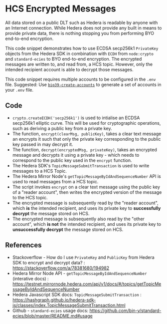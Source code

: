 # HCS Encrypted Messages

All data stored on a public DLT such as Hedera is readable by anyone with an Internet connection.
While Hedera does not provide any built in means to provide private data,
there is nothing stopping you from performing BYO end-to-end encryption.

This code snippet demonstrates how to use ECDSA secp256k1 `PrivateKey` objects from the Hedera SDK
in combination with `ECDH` from `node:crypto` and `standard-ecies` to BYO end-to-end encryption.
The encrypted messages are written to, and read from, a HCS topic.
However, only the intended recipient account is able to decrypt those messages.

This code snippet requires multiple accounts to be configured in the `.env` file.
Suggested: Use [`bip39-create-accounts`](../bip39-create-accounts) to generate a set of accounts in your `.env` file.

## Code

- `crypto.createECDH('secp256k1')` is used to intialise an ECDSA secp256k1 elliptic curve.
  This will be used for cryptographic operations, such as deriving a public key from a private key.
- The function, `encrypt(clearMsg, publicKey)`, takes a clear text message an encrypts it such that
  only the private key corresponding to the public key passed in may decrypt it.
- The function, `decrypt(encryptedMsg, privateKey)`, takes an encrypted message and decrypts it using
  a private key - which needs to correspond to the public key used in the `encrypt` function.
- The Hedera SDK's `TopicMessageSubmitTransaction` is used to write messages to a HCS Topic.
- The Hedera Mirror Node's `getTopicMessageByIdAndSequenceNumber` API is used to read messages from a HCS topic.
- The script invokes `encrypt` on a clear text message using the public key of a "reader account",
  then writes the encrypted version of the message to the HCS topic.
- The encrypted message is subsequently read by the "reader account",
  which **is** the intended recipient,
  and uses its private key to **successfully decrypt** the message stored on HCS.
- The encrypted message is subsequently also read by the "other account",
  which **is not** the intended recipient,
  and uses its private key to **unsuccessfully decrypt** the message stored on HCS.

## References

- Stackoverflow - How do I use `PrivateKey` and `PublicKey` from Hedera SDK to encrypt and decrypt data? : https://stackoverflow.com/a/78381680/194982
- Hedera Mirror Node API - `getTopicMessageByIdAndSequenceNumber` (interative docs) : https://testnet.mirrornode.hedera.com/api/v1/docs/#/topics/getTopicMessageByIdAndSequenceNumber
- Hedera Javascript SDK docs: `TopicMessageSubmitTransaction` : https://hashgraph.github.io/hedera-sdk-js/classes/index.TopicMessageSubmitTransaction.html
- Github - `standard-ecies` usage docs: https://github.com/bin-y/standard-ecies/blob/master/README.md#usage
